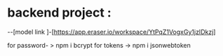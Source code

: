 # backend project :
--[model link ]-[https://app.eraser.io/workspace/YtPqZ1VogxGy1jzIDkzj]

for password- > npm i bcrypt
for tokens -> npm i jsonwebtoken
